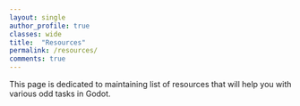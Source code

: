```yaml
---
layout: single
author_profile: true
classes: wide
title:  "Resources"
permalink: /resources/
comments: true
---
```


This page is dedicated to maintaining list of resources that will help you with various odd tasks in Godot.